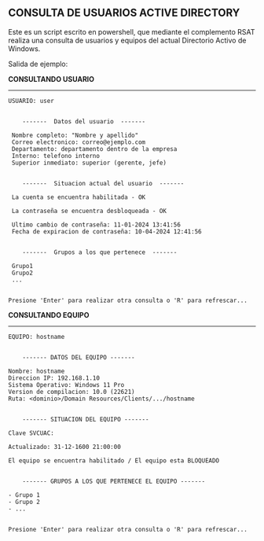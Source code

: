 CONSULTA DE USUARIOS ACTIVE DIRECTORY
-------------------------------------------------------------------------------------------------------------------------------------


Este es un script escrito en powershell, que mediante el complemento RSAT realiza una consulta de usuarios y equipos del actual Directorio Activo de Windows.

Salida de ejemplo:

**CONSULTANDO USUARIO**

-----------------------------------------------------------------------------------------------------------------------------------
```
USUARIO: user


    -------  Datos del usuario  -------

 Nombre completo: "Nombre y apellido"
 Correo electronico: correo@ejemplo.com 
 Departamento: departamento dentro de la empresa
 Interno: telefono interno
 Superior inmediato: superior (gerente, jefe)


    -------  Situacion actual del usuario  -------

 La cuenta se encuentra habilitada - OK

 La contraseña se encuentra desbloqueada - OK

 Ultimo cambio de contraseña: 11-01-2024 13:41:56
 Fecha de expiracion de contraseña: 10-04-2024 12:41:56


    -------  Grupos a los que pertenece  -------

 Grupo1
 Grupo2
 ...


Presione 'Enter' para realizar otra consulta o 'R' para refrescar...
```




**CONSULTANDO EQUIPO**

-------------------------------------------------------------------------------------------------------------------------------------
```
EQUIPO: hostname


    ------- DATOS DEL EQUIPO -------

Nombre: hostname
Direccion IP: 192.168.1.10
Sistema Operativo: Windows 11 Pro
Version de compilacion: 10.0 (22621)
Ruta: <dominio>/Domain Resources/Clients/.../hostname


    ------- SITUACION DEL EQUIPO -------

Clave SVCUAC:

Actualizado: 31-12-1600 21:00:00

El equipo se encuentra habilitado / El equipo esta BLOQUEADO


    ------- GRUPOS A LOS QUE PERTENECE EL EQUIPO -------

- Grupo 1
- Grupo 2
- ...


Presione 'Enter' para realizar otra consulta o 'R' para refrescar...
```
